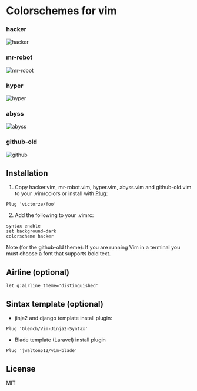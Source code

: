 # Colorschemes for vim

### hacker
![hacker](https://raw.githubusercontent.com/victorze/foo/master/img/hacker.png)

### mr-robot
![mr-robot](https://raw.githubusercontent.com/victorze/foo/master/img/mr-robot_.png)

### hyper
![hyper](https://raw.githubusercontent.com/victorze/foo/master/img/hyper_.png)

### abyss
![abyss](https://raw.githubusercontent.com/victorze/foo/master/img/abyss_.png)

### github-old
![github](https://raw.githubusercontent.com/victorze/foo/master/img/github_.png)

## Installation
1. Copy hacker.vim, mr-robot.vim, hyper.vim, abyss.vim and github-old.vim to
your .vim/colors or install with [Plug](https://github.com/junegunn/vim-plug):

```vim
Plug 'victorze/foo'
```

2. Add the following to your .vimrc:

```vim
syntax enable
set background=dark
colorscheme hacker
```

Note (for the github-old theme): If you are running Vim in a terminal you must choose a font that supports bold text.

## Airline (optional)

```vim
let g:airline_theme='distinguished'
```

## Sintax template (optional)

- jinja2 and django template install plugin:

```vim
Plug 'Glench/Vim-Jinja2-Syntax'
```

- Blade template (Laravel) install plugin
```vim
Plug 'jwalton512/vim-blade'
```

License
---
MIT

